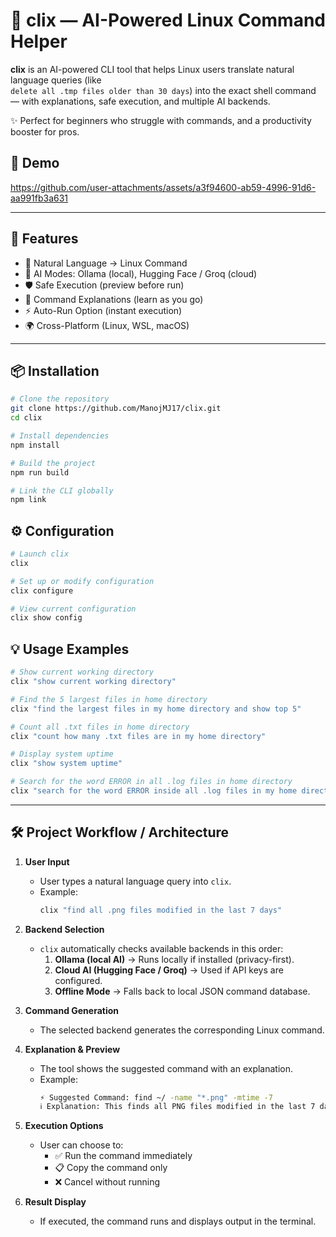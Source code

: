 # 🐧 clix — AI-Powered Linux Command Helper

**clix** is an AI-powered CLI tool that helps Linux users translate natural language queries (like  
`delete all .tmp files older than 30 days`) into the exact shell command — with explanations, safe execution, and multiple AI backends.

✨ Perfect for beginners who struggle with commands, and a productivity booster for pros.

## 🎥 Demo
https://github.com/user-attachments/assets/a3f94600-ab59-4996-91d6-aa991fb3a631

---

## 🚀 Features

- 🔎 Natural Language → Linux Command  
- 🤖 AI Modes: Ollama (local), Hugging Face / Groq (cloud) 
- 🛡️ Safe Execution (preview before run)  
- 📖 Command Explanations (learn as you go)  
- ⚡ Auto-Run Option (instant execution)  
- 🌍 Cross-Platform (Linux, WSL, macOS) 

---

## 📦 Installation

```bash
# Clone the repository
git clone https://github.com/ManojMJ17/clix.git
cd clix

# Install dependencies
npm install

# Build the project
npm run build

# Link the CLI globally
npm link
```

## ⚙️ Configuration

```bash
# Launch clix
clix

# Set up or modify configuration
clix configure

# View current configuration
clix show config
```

## 💡 Usage Examples
```bash
# Show current working directory
clix "show current working directory"

# Find the 5 largest files in home directory
clix "find the largest files in my home directory and show top 5"

# Count all .txt files in home directory
clix "count how many .txt files are in my home directory"

# Display system uptime
clix "show system uptime"

# Search for the word ERROR in all .log files in home directory
clix "search for the word ERROR inside all .log files in my home directory"

```

---

## 🛠️ Project Workflow / Architecture

1. **User Input**  
   - User types a natural language query into `clix`.  
   - Example:  
     ```bash
     clix "find all .png files modified in the last 7 days"
     ```

2. **Backend Selection**  
   - `clix` automatically checks available backends in this order:  
     1. **Ollama (local AI)** → Runs locally if installed (privacy-first).  
     2. **Cloud AI (Hugging Face / Groq)** → Used if API keys are configured.  
     3. **Offline Mode** → Falls back to local JSON command database.  

3. **Command Generation**  
   - The selected backend generates the corresponding Linux command.  

4. **Explanation & Preview**  
   - The tool shows the suggested command with an explanation.  
   - Example:  
     ```bash
     ⚡ Suggested Command: find ~/ -name "*.png" -mtime -7
     ℹ️ Explanation: This finds all PNG files modified in the last 7 days.
     ```

5. **Execution Options**  
   - User can choose to:  
     - ✅ Run the command immediately  
     - 📋 Copy the command only  
     - ❌ Cancel without running  

6. **Result Display**  
   - If executed, the command runs and displays output in the terminal.
